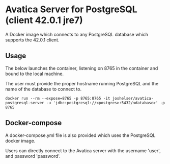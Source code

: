 # Avatica Server for PostgreSQL (client 42.0.1 jre7)

A Docker image which connects to any PostgreSQL database
which supports the 42.0.1 client.

## Usage

The below launches the container, listening on 8765 in the container and bound to the local machine.

The user must provide the proper hostname running PostgreSQL and the name of the database to connect to.

```
docker run --rm --expose=8765 -p 8765:8765 -it joshelser/avatica-postgresql-server -u 'jdbc:postgresql://<postgres>:5432/<database>' -p 8765
```

## Docker-compose

A docker-compose.yml file is also provided which uses the PostgreSQL docker image.

Users can directly connect to the Avatica server with the username 'user', and password 'password'.
